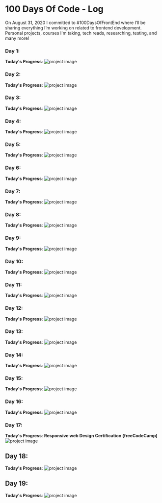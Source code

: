 # 100 Days Of Code - Log

On August 31, 2020 I committed to #100DaysOfFrontEnd where I’ll be sharing everything I’m working on related to frontend development. Personal projects, courses I'm taking, tech reads, researching, testing, and many more!

### Day 1: 
**Today's Progress**: 
![project image](1.png)

### Day 2:
**Today's Progress**: 
![project image](2.png)

### Day 3: 
**Today's Progress**:
![project image](3.png)

### Day 4: 
**Today's Progress**: 
![project image](4.png)

### Day 5: 
**Today's Progress**: 
![project image](5.png)

### Day 6: 
**Today's Progress**: 
![project image](6.png)

### Day 7: 
**Today's Progress**: 
![project image](7.png)

### Day 8: 
**Today's Progress**: 
![project image](8.png)

### Day 9: 
**Today's Progress**: 
![project image](9.png)

### Day 10: 
**Today's Progress**: 
![project image](10.png)

### Day 11: 
**Today's Progress**: 
![project image](11.png)

### Day 12: 
**Today's Progress**: 
![project image](blog-1.png)

### Day 13: 
**Today's Progress**: 
![project image](react-1.png)

### Day 14: 
**Today's Progress**: 
![project image](react-2.png)

### Day 15:
**Today's Progress**: 
![project image](12.png)

### Day 16:
**Today's Progress**: 
![project image](13.png)

### Day 17:
**Today's Progress**: **Responsive web Design Certification (freeCodeCamp)**
![project image](14.png)

## Day 18:
**Today's Progress**: 
![project image](15.png)

## Day 19:
**Today's Progress**: 
![project image](16.png)